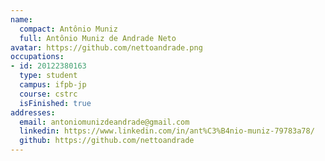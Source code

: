 ```yaml
---
name:
  compact: Antônio Muniz
  full: Antônio Muniz de Andrade Neto
avatar: https://github.com/nettoandrade.png
occupations:
- id: 20122380163
  type: student
  campus: ifpb-jp
  course: cstrc
  isFinished: true
addresses:
  email: antoniomunizdeandrade@gmail.com
  linkedin: https://www.linkedin.com/in/ant%C3%B4nio-muniz-79783a78/
  github: https://github.com/nettoandrade
---
```

